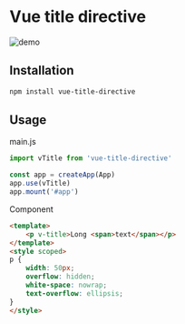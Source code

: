 # Vue title directive

![demo](<https://github.com/ValentynKovalskyi/vue-title-directive/blob/master/demo.gif?raw=true>)

## Installation

```bash
npm install vue-title-directive
```

## Usage

main.js
```js
import vTitle from 'vue-title-directive'

const app = createApp(App)
app.use(vTitle)
app.mount('#app')
```

Component

```html
<template>
    <p v-title>Long <span>text</span></p>
</template>
<style scoped>
p {
    width: 50px;
    overflow: hidden;
    white-space: nowrap;
    text-overflow: ellipsis;
}
</style>
```
